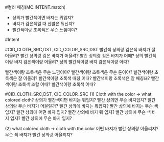 #컬러 매칭(MC.INTENT.match)
- 상의가 빨간색이면 바지는 뭐입지?
- 바지가 검은색일 때 신발은 뭐신지?
- 빨간색이랑 초록색은 무슨 느낌이야?

#Intent
<!-- Entity : Cloth 2 + Color 2 -->
#CID_CLOTH_SRC,DST, CID_COLOR_SRC,DST
빨간색 상의랑 검은색 바지가 잘 어울려?
빨간 상의랑 검은 바지가 어울려?
빨간 상의랑 검은 바지가 어때?
상의 빨간색이랑 바지 검은색이랑 어울려?
상의 빨간색이랑 바지 검은색이랑 어때?

<!-- Entity : Color 2 -->
빨간색이랑 초록색은 무슨 느낌이야?
빨간색이랑 초록색은 무슨 톤이야?
빨간색이랑 초록색은 잘 어울려?
빨간색이랑 초록색 매칭 어때?
빨간색이랑 초록색은 잘 매칭돼?
빨간색이랑 초록색 조합 어때?
빨간색이랑 초록색 어때?

<!-- Entity : Cloth 2 + Color 1 -->
#CID_CLOTH_SRC,DST, CID_COLOR_SRC
(1) Cloth with the color -> what colored cloth?
상의가 빨간색이면 바지는 뭐입지?
빨간 상의면 무슨 바지입지?
빨간 상의랑 무슨 바지가 어울릴까?
빨간 상의에 바지는 뭐입지?
빨간 상의에 바지는 무슨 색 입지?
빨간 상의에 어떤 바지 입지?
빨간 상의에 바지 뭐 입지?
빨간 상의에 무슨 색 바지 입지?
빨간 상의에 무슨 바지 입지?

(2) what colored cloth -> cloth with the color
어떤 바지가 빨간 상의랑 어울리지?
무슨 색 바지가 빨간 상의랑 어울리지?

